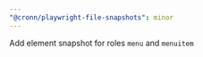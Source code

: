 ```yaml
---
"@cronn/playwright-file-snapshots": minor
---
```


Add element snapshot for roles `menu` and `menuitem`
